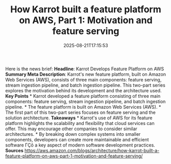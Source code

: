 ﻿---
title: "How Karrot built a feature platform on AWS, Part 1: Motivation and feature serving"
date: "2025-08-21T17:15:53"
category: "Markets"
summary: ""
slug: "how karrot built a feature platform on aws part 1 motivation"
source_urls:
  - "https://aws.amazon.com/blogs/architecture/how-karrot-built-a-feature-platform-on-aws-part-1-motivation-and-feature-serving/"
seo:
  title: "How Karrot built a feature platform on AWS, Part 1: Motivation and feature serving | Hash n Hedge"
  description: ""
  keywords: ["news", "markets", "brief"]
---
Here is the news brief:  **Headline**: Karrot Develops Feature Platform on AWS  **Summary Meta Description**: Karrot's new feature platform, built on Amazon Web Services (AWS), consists of three main components: feature serving, stream ingestion pipeline, and batch ingestion pipeline. This two-part series explores the motivation behind its development and the architecture used.  **Key Points**  * Karrot developed a feature platform consisting of three main components: feature serving, stream ingestion pipeline, and batch ingestion pipeline. * The feature platform is built on Amazon Web Services (AWS). * The first part of this two-part series focuses on feature serving and the solution architecture.  **Takeaways**  * Karrot's use of AWS for its feature platform highlights the scalability and flexibility that cloud services can offer. This may encourage other companies to consider similar architectures. * By breaking down complex systems into smaller components, developers can create more maintainable and efficient software ΓÇô a key aspect of modern software development practices.  **Sources** https://aws.amazon.com/blogs/architecture/how-karrot-built-a-feature-platform-on-aws-part-1-motivation-and-feature-serving/ 
